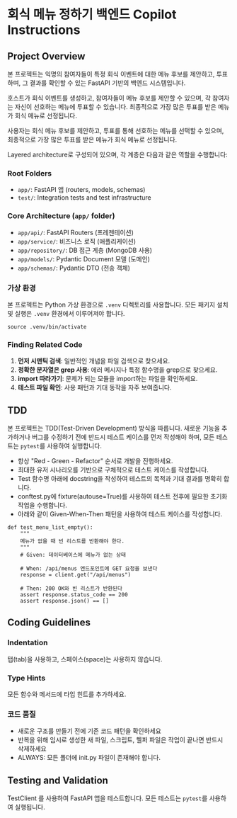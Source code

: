 # 회식 메뉴 정하기 백엔드 Copilot Instructions

## Project Overview

본 프로젝트는 익명의 참여자들이 특정 회식 이벤트에 대한 메뉴 후보를 제안하고, 투표하며, 그 결과를 확인할 수 있는 FastAPI 기반의 백엔드 시스템입니다.

호스트가 회식 이벤트를 생성하고, 참여자들이 메뉴 후보를 제안할 수 있으며, 각 참여자는 자신이 선호하는 메뉴에 투표할 수 있습니다. 최종적으로 가장 많은 투표를 받은 메뉴가 회식 메뉴로 선정됩니다.

사용자는 회식 메뉴 후보를 제안하고, 투표를 통해 선호하는 메뉴를 선택할 수 있으며, 최종적으로 가장 많은 투표를 받은 메뉴가 회식 메뉴로 선정됩니다.

Layered architecture로 구성되어 있으며, 각 계층은 다음과 같은 역할을 수행합니다:

### Root Folders

- `app/`: FastAPI 앱 (routers, models, schemas)
- `test/`: Integration tests and test infrastructure

### Core Architecture (`app/` folder)

- `app/api/`: FastAPI Routers (프레젠테이션)
- `app/service/`: 비즈니스 로직 (애플리케이션)
- `app/repository/`: DB 접근 계층 (MongoDB 사용)
- `app/models/`: Pydantic Document 모델 (도메인)
- `app/schemas/`: Pydantic DTO (전송 객체)

### 가상 환경

본 프로젝트는 Python 가상 환경으로 `.venv` 디렉토리를 사용합니다. 모든 패키지 설치 및 실행은 `.venv` 환경에서 이루어져야 합니다.

```
source .venv/bin/activate
```

### Finding Related Code

1. **먼저 시맨틱 검색**: 일반적인 개념을 파일 검색으로 찾으세요.
2. **정확한 문자열은 grep 사용**: 에러 메시지나 특정 함수명을 grep으로 찾으세요.
3. **import 따라가기**: 문제가 되는 모듈을 import하는 파일을 확인하세요.
4. **테스트 파일 확인**: 사용 패턴과 기대 동작을 자주 보여줍니다.


## TDD

본 프로젝트는 TDD(Test-Driven Development) 방식을 따릅니다. 새로운 기능을 추가하거나 버그를 수정하기 전에 반드시 테스트 케이스를 먼저 작성해야 하며, 모든 테스트는 `pytest`를 사용하여 실행합니다.

- 항상 "Red - Green - Refactor" 순서로 개발을 진행하세요.
- 최대한 유저 시나리오를 기반으로 구체적으로 테스트 케이스를 작성합니다.
- Test 함수명 아래에 docstring을 작성하여 테스트의 목적과 기대 결과를 명확히 합니다.
- conftest.py에 fixture(autouse=True)를 사용하여 테스트 전후에 필요한 초기화 작업을 수행합니다.
- 아래와 같이 Given-When-Then 패턴을 사용하여 테스트 케이스를 작성합니다.

```
def test_menu_list_empty():
    """
    메뉴가 없을 때 빈 리스트를 반환해야 한다.
    """
    # Given: 데이터베이스에 메뉴가 없는 상태

    # When: /api/menus 엔드포인트에 GET 요청을 보낸다
    response = client.get("/api/menus")

    # Then: 200 OK와 빈 리스트가 반환된다
    assert response.status_code == 200
    assert response.json() == []
```

## Coding Guidelines

### Indentation

탭(tab)을 사용하고, 스페이스(space)는 사용하지 않습니다.

### Type Hints

모든 함수와 메서드에 타입 힌트를 추가하세요.

### 코드 품질

- 새로운 구조를 만들기 전에 기존 코드 패턴을 확인하세요
- 반복을 위해 임시로 생성한 새 파일, 스크립트, 헬퍼 파일은 작업이 끝나면 반드시 삭제하세요
- ALWAYS: 모든 폴더에 init.py 파일이 존재해야 합니다.

## Testing and Validation

TestClient 를 사용하여 FastAPI 앱을 테스트합니다. 모든 테스트는 `pytest`를 사용하여 실행됩니다.